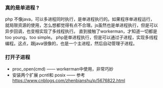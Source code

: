 ### 真的是单进程 ?

php 不像java，可以多进程同时执行，是单进程执行的。如果程序单进程运行，就局限资源的使用，怎么想都觉得有点不合理。js虽然也是单进程执行，但是可以异步回调，也变相实现了多线程执行。
直到接触了workerman，才知道一切都是too young，too simple。 php是单进程执行，但是可以通过子进程，实现多线程编程。这点，跟java很像的，也是一个主进程，然后自动管理子进程。


### 打开子进程
- proc_open(cmd) —— workerman中使用，非常巧妙
- 安装两个扩展 pcntl和 posix —— 参考 https://www.cnblogs.com/zhenbianshu/p/5676822.html







